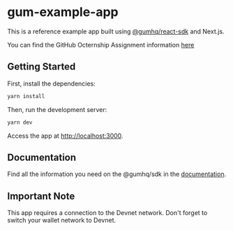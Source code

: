 # gum-example-app

This is a reference example app built using [@gumhq/react-sdk](https://github.com/gumhq/sdk/tree/master/packages/react-sdk) and Next.js.

You can find the GitHub Octernship Assignment information [here](https://github.com/gumhq/octernship/blob/main/README.md#octernship)

## Getting Started

First, install the dependencies:

```bash
yarn install
```

Then, run the development server:

```bash
yarn dev
```

Access the app at [http://localhost:3000](http://localhost:3000).

## Documentation

Find all the information you need on the @gumhq/sdk in the [documentation](https://docs.gum.fun/).

## Important Note

This app requires a connection to the Devnet network. Don't forget to switch your wallet network to Devnet.
